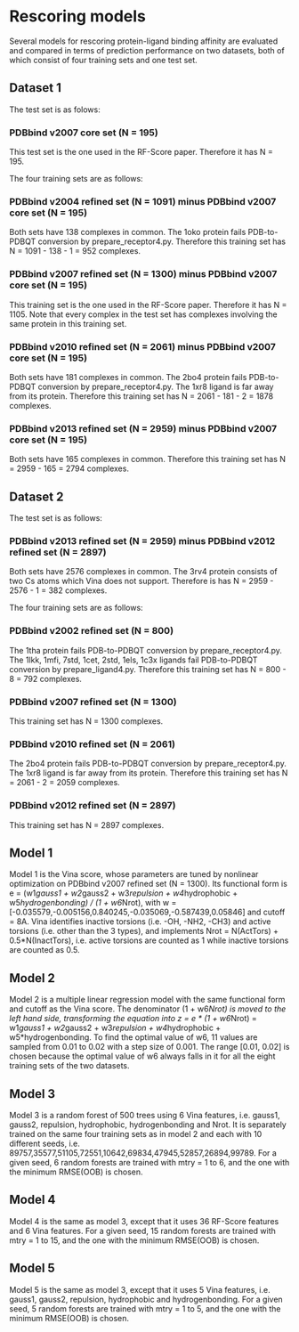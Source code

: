 Rescoring models
================

Several models for rescoring protein-ligand binding affinity are evaluated and compared in terms of prediction performance on two datasets, both of which consist of four training sets and one test set.


Dataset 1
---------

The test set is as folows:

### PDBbind v2007 core set (N = 195)

This test set is the one used in the RF-Score paper. Therefore it has N = 195.

The four training sets are as follows:

### PDBbind v2004 refined set (N = 1091) minus PDBbind v2007 core set (N = 195)

Both sets have 138 complexes in common. The 1oko protein fails PDB-to-PDBQT conversion by prepare_receptor4.py. Therefore this training set has N = 1091 - 138 - 1 = 952 complexes.

### PDBbind v2007 refined set (N = 1300) minus PDBbind v2007 core set (N = 195)

This training set is the one used in the RF-Score paper. Therefore it has N = 1105. Note that every complex in the test set has complexes involving the same protein in this training set.

### PDBbind v2010 refined set (N = 2061) minus PDBbind v2007 core set (N = 195)

Both sets have 181 complexes in common. The 2bo4 protein fails PDB-to-PDBQT conversion by prepare_receptor4.py. The 1xr8 ligand is far away from its protein. Therefore this training set has N = 2061 - 181 - 2 = 1878 complexes.

### PDBbind v2013 refined set (N = 2959) minus PDBbind v2007 core set (N = 195)

Both sets have 165 complexes in common. Therefore this training set has N = 2959 - 165 = 2794 complexes.


Dataset 2
---------

The test set is as follows:

### PDBbind v2013 refined set (N = 2959) minus PDBbind v2012 refined set (N = 2897)

Both sets have 2576 complexes in common. The 3rv4 protein consists of two Cs atoms which Vina does not support. Therefore is has N = 2959 - 2576 - 1 = 382 complexes.

The four training sets are as follows:

### PDBbind v2002 refined set (N = 800)

The 1tha protein fails PDB-to-PDBQT conversion by prepare_receptor4.py. The 1lkk, 1mfi, 7std, 1cet, 2std, 1els, 1c3x ligands fail PDB-to-PDBQT conversion by prepare_ligand4.py. Therefore this training set has N = 800 - 8 = 792 complexes.

### PDBbind v2007 refined set (N = 1300)

This training set has N = 1300 complexes.

### PDBbind v2010 refined set (N = 2061)

The 2bo4 protein fails PDB-to-PDBQT conversion by prepare_receptor4.py. The 1xr8 ligand is far away from its protein. Therefore this training set has N = 2061 - 2 = 2059 complexes.

### PDBbind v2012 refined set (N = 2897)

This training set has N = 2897 complexes.


Model 1
-------

Model 1 is the Vina score, whose parameters are tuned by nonlinear optimization on PDBbind v2007 refined set (N = 1300). Its functional form is e = (w1*gauss1 + w2*gauss2 + w3*repulsion + w4*hydrophobic + w5*hydrogenbonding) / (1 + w6*Nrot), with w = [-0.035579,-0.005156,0.840245,-0.035069,-0.587439,0.05846] and cutoff = 8A. Vina identifies inactive torsions (i.e. -OH, -NH2, -CH3) and active torsions (i.e. other than the 3 types), and implements Nrot = N(ActTors) + 0.5*N(InactTors), i.e. active torsions are counted as 1 while inactive torsions are counted as 0.5.


Model 2
-------

Model 2 is a multiple linear regression model with the same functional form and cutoff as the Vina score. The denominator (1 + w6*Nrot) is moved to the left hand side, transforming the equation into z = e * (1 + w6*Nrot) = w1*gauss1 + w2*gauss2 + w3*repulsion + w4*hydrophobic + w5*hydrogenbonding. To find the optimal value of w6, 11 values are sampled from 0.01 to 0.02 with a step size of 0.001. The range [0.01, 0.02] is chosen because the optimal value of w6 always falls in it for all the eight training sets of the two datasets.


Model 3
-------

Model 3 is a random forest of 500 trees using 6 Vina features, i.e. gauss1, gauss2, repulsion, hydrophobic, hydrogenbonding and Nrot. It is separately trained on the same four training sets as in model 2 and each with 10 different seeds, i.e. 89757,35577,51105,72551,10642,69834,47945,52857,26894,99789. For a given seed, 6 random forests are trained with mtry = 1 to 6, and the one with the minimum RMSE(OOB) is chosen.


Model 4
-------

Model 4 is the same as model 3, except that it uses 36 RF-Score features and 6 Vina features. For a given seed, 15 random forests are trained with mtry = 1 to 15, and the one with the minimum RMSE(OOB) is chosen.


Model 5
-------

Model 5 is the same as model 3, except that it uses 5 Vina features, i.e. gauss1, gauss2, repulsion, hydrophobic and hydrogenbonding. For a given seed, 5 random forests are trained with mtry = 1 to 5, and the one with the minimum RMSE(OOB) is chosen.
